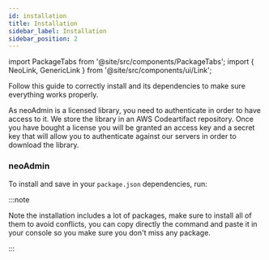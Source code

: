 ```yaml
---
id: installation
title: Installation
sidebar_label: Installation
sidebar_position: 2
---
```


import PackageTabs from '@site/src/components/PackageTabs';
import { NeoLink, GenericLink } from '@site/src/components/ui/Link';

Follow this guide to correctly install <NeoLink /> and its dependencies to make sure everything works properly.

As neoAdmin is a licensed library, you need to authenticate in order to have access to it. We store the library in an AWS Codeartifact repository. Once you have bought a license you will be granted an access key and a secret key that will allow you to authenticate against our servers in order to download the library.

### neoAdmin

To install and save in your `package.json` dependencies, run:

<PackageTabs code="@emotion/react @emotion/styled @mui/icons-material @mui/lab @mui/material @mui/x-data-grid @app-artisans/backoffice @app-artisans/form @app-artisans/image-uploader @tinymce/tinymce-react i18next luxon notistack react-i18next react-router-dom@5.3.0 styled-components" />

:::note

Note the installation includes a lot of packages, make sure to install all of them to avoid conflicts, you can copy directly the command and paste it in your console so you make sure you don't miss any package.

:::

<!--
### Fonts

LOREM IPSUM

```js
// with npm
npm install @app-artisans/neoadmin

// with yarn
yarn add @app-artisans/neoadmin
```


### MUI

In case you need to use components from <a href="https://mui.com/" target="blank">MUI</a> that are not exported from neoAdmin, please follow the provided link: <a href="https://mui.com/getting-started/installation/" target="blank">MUI docs</a>

 ⚠️ You have to install warning example -->
